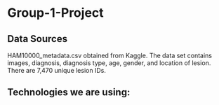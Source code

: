 # Group-1-Project

## Data Sources
HAM10000_metadata.csv obtained from Kaggle. The data set contains images, diagnosis, diagnosis type, age, gender, and location of lesion. There are 7,470 unique lesion IDs.

## Technologies we are using:
